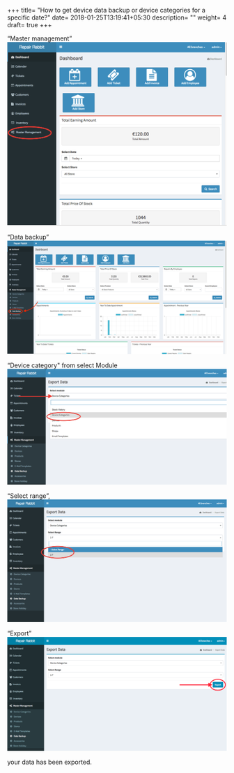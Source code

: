 +++
title= "How to get device data backup or device categories for a specific date?"
date= 2018-01-25T13:19:41+05:30
description= ""
weight= 4
draft= true
+++



“Master management”
![How to get device data backup or device categories for a specific date?](/images/device_and_device_categories/how_will_i_get_device_data_backup_for_device_categories_for_a_specific_date/go_to_master_management.png)

“Data backup”
![How to get device data backup or device categories for a specific date?](/images/device_and_device_categories/how_will_i_get_device_data_backup_for_device_categories_for_a_specific_date/click_data_back_up_edited-min.png)

“Device category" from select Module 
![How to get device data backup or device categories for a specific date?](/images/device_and_device_categories/how_will_i_get_device_data_backup_for_device_categories_for_a_specific_date/select_device_category.png)

“Select range”,
![How to get device data backup or device categories for a specific date?](/images/device_and_device_categories/how_will_i_get_device_data_backup_for_device_categories_for_a_specific_date/select_range.png)

“Export” 
![How to get device data backup or device categories for a specific date?](/images/device_and_device_categories/how_will_i_get_device_data_backup_for_device_categories_for_a_specific_date/click_export.png)

your data has been exported.



